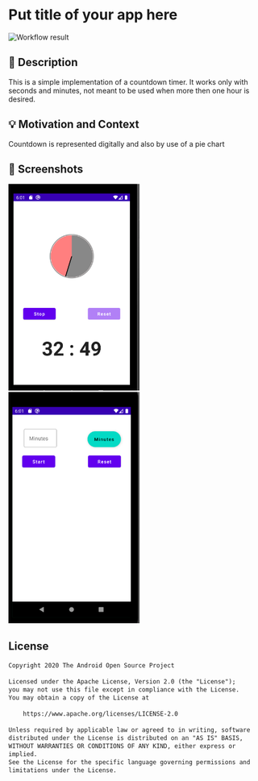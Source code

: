 # Put title of your app here

<!--- Replace <OWNER> with your Github Username and <REPOSITORY> with the name of your repository. -->
<!--- You can find both of these in the url bar when you open your repository in github. -->
![Workflow result](https://github.com/MaratKurbanov/JetpackComposeChallange-2/workflows/Check/badge.svg)


## :scroll: Description
<!--- Describe your app in one or two sentences -->
This is a simple implementation of a countdown timer. 
It works only with seconds and minutes, not meant to be used when more then one hour is desired. 

## :bulb: Motivation and Context
<!--- Optionally point readers to interesting parts of your submission. -->
<!--- What are you especially proud of? -->
Countdown is represented digitally and also by use of a pie chart

## :camera_flash: Screenshots
<!-- You can add more screenshots here if you like -->
<img src="/results/screenshot_1.png" width="260">&emsp;
<img src="/results/screenshot_2.png" width="260">

## License
```
Copyright 2020 The Android Open Source Project

Licensed under the Apache License, Version 2.0 (the "License");
you may not use this file except in compliance with the License.
You may obtain a copy of the License at

    https://www.apache.org/licenses/LICENSE-2.0

Unless required by applicable law or agreed to in writing, software
distributed under the License is distributed on an "AS IS" BASIS,
WITHOUT WARRANTIES OR CONDITIONS OF ANY KIND, either express or implied.
See the License for the specific language governing permissions and
limitations under the License.
```